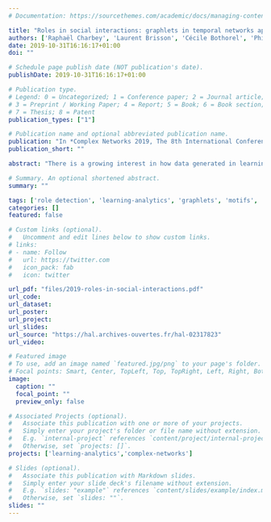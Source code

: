 ```yaml
---
# Documentation: https://sourcethemes.com/academic/docs/managing-content/

title: "Roles in social interactions: graphlets in temporal networks applied to learning analytics "
authors: ['Raphaël Charbey', 'Laurent Brisson', 'Cécile Bothorel', 'Philippe Ruffieux', 'Serge Garlatti', 'Jean-Marie Gilliot', 'Antoine Mallégol']
date: 2019-10-31T16:16:17+01:00
doi: ""

# Schedule page publish date (NOT publication's date).
publishDate: 2019-10-31T16:16:17+01:00

# Publication type.
# Legend: 0 = Uncategorized; 1 = Conference paper; 2 = Journal article;
# 3 = Preprint / Working Paper; 4 = Report; 5 = Book; 6 = Book section;
# 7 = Thesis; 8 = Patent
publication_types: ["1"]

# Publication name and optional abbreviated publication name.
publication: "In *Complex Networks 2019, The 8th International Conference on Complex Networks and their Applications*, Lisbonne, Portugal"
publication_short: ""

abstract: "There is a growing interest in how data generated in learning platforms, especially the interaction data, can be used to improve teaching and learning. Social network analysis and machine learning methods take advantage of network topology to detect relational patterns and model interaction behaviors. Specifically, small induced subgraphs called graphlets, provide an efficient topological description of the way each node is embedded in the meso-scale structure of a network. Here we propose to detect the roles occupied by the different participants, students and teachers, in the successive phases of courses modeled by a sequence of static snapshots. The detected positions, obtained thanks to graphlet enumeration combined with a clustering method, reveal the different roles observed in each snapshot. We also track the role changes through the overall sequence of snapshots. We apply our method to the Sqily platform and describe the mutual skill validation process. The detected roles, the transitions between roles and a overall visualization through Sankey diagrams help interpreting the course dynamics. We found that some roles act like necessary steps to engage students within an active exchange process with their classmates. "

# Summary. An optional shortened abstract.
summary: ""

tags: ['role detection', 'learning-analytics', 'graphlets', 'motifs', 'social interactions', 'temporal networks']
categories: []
featured: false

# Custom links (optional).
#   Uncomment and edit lines below to show custom links.
# links:
# - name: Follow
#   url: https://twitter.com
#   icon_pack: fab
#   icon: twitter

url_pdf: "files/2019-roles-in-social-interactions.pdf"
url_code:
url_dataset:
url_poster:
url_project:
url_slides:
url_source: "https://hal.archives-ouvertes.fr/hal-02317823"
url_video:

# Featured image
# To use, add an image named `featured.jpg/png` to your page's folder. 
# Focal points: Smart, Center, TopLeft, Top, TopRight, Left, Right, BottomLeft, Bottom, BottomRight.
image:
  caption: ""
  focal_point: ""
  preview_only: false

# Associated Projects (optional).
#   Associate this publication with one or more of your projects.
#   Simply enter your project's folder or file name without extension.
#   E.g. `internal-project` references `content/project/internal-project/index.md`.
#   Otherwise, set `projects: []`.
projects: ['learning-analytics','complex-networks']

# Slides (optional).
#   Associate this publication with Markdown slides.
#   Simply enter your slide deck's filename without extension.
#   E.g. `slides: "example"` references `content/slides/example/index.md`.
#   Otherwise, set `slides: ""`.
slides: ""
---
```

